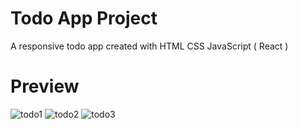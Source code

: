 # Todo App Project

A responsive todo app created with HTML CSS JavaScript ( React )

# Preview

![todo1](https://i.ibb.co/bK79K7k/todo1.jpg)
![todo2](https://i.ibb.co/Xk3by0T/todo2.jpg)
![todo3](https://i.ibb.co/wJRqjmj/todo3.jpg)
